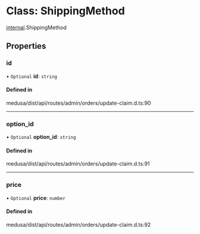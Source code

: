# Class: ShippingMethod

[internal](../modules/internal-12.md).ShippingMethod

## Properties

### id

• `Optional` **id**: `string`

#### Defined in

medusa/dist/api/routes/admin/orders/update-claim.d.ts:90

___

### option\_id

• `Optional` **option\_id**: `string`

#### Defined in

medusa/dist/api/routes/admin/orders/update-claim.d.ts:91

___

### price

• `Optional` **price**: `number`

#### Defined in

medusa/dist/api/routes/admin/orders/update-claim.d.ts:92
